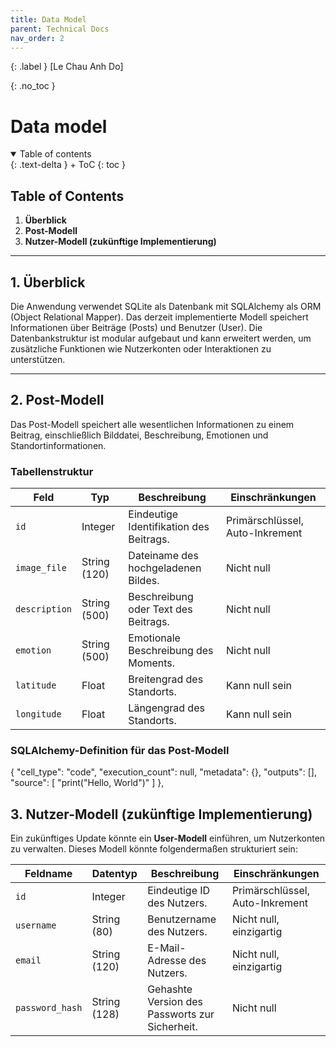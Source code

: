 ```yaml
---
title: Data Model
parent: Technical Docs
nav_order: 2
---
```


{: .label }
[Le Chau Anh Do]

{: .no_toc }
# Data model

<details open markdown="block">
{: .text-delta }
<summary>Table of contents</summary>
+ ToC
{: toc }
</details>

## **Table of Contents**

1. **Überblick**
2. **Post-Modell**
3. **Nutzer-Modell (zukünftige Implementierung)**

---

## **1. Überblick**

Die Anwendung verwendet SQLite als Datenbank mit SQLAlchemy als ORM (Object Relational Mapper). Das derzeit implementierte Modell speichert Informationen über Beiträge (Posts) und Benutzer (User). Die Datenbankstruktur ist modular aufgebaut und kann erweitert werden, um zusätzliche Funktionen wie Nutzerkonten oder Interaktionen zu unterstützen.

---

## **2. Post-Modell**

Das Post-Modell speichert alle wesentlichen Informationen zu einem Beitrag, einschließlich Bilddatei, Beschreibung, Emotionen und Standortinformationen.

### **Tabellenstruktur**

| **Feld**        | **Typ**         | **Beschreibung**                             | **Einschränkungen**           |
|------------------|-----------------|---------------------------------------------|--------------------------------|
| `id`            | Integer         | Eindeutige Identifikation des Beitrags.     | Primärschlüssel, Auto-Inkrement |
| `image_file`    | String (120)    | Dateiname des hochgeladenen Bildes.         | Nicht null                   |
| `description`   | String (500)    | Beschreibung oder Text des Beitrags.        | Nicht null                   |
| `emotion`       | String (500)    | Emotionale Beschreibung des Moments.        | Nicht null                   |
| `latitude`      | Float           | Breitengrad des Standorts.                  | Kann null sein               |
| `longitude`     | Float           | Längengrad des Standorts.                   | Kann null sein               |

### **SQLAlchemy-Definition für das Post-Modell**
{
   "cell_type": "code",
   "execution_count": null,
   "metadata": {},
   "outputs": [],
   "source": [
    "print(\"Hello, World\")"
   ]
  },

## **3. Nutzer-Modell (zukünftige Implementierung)**

Ein zukünftiges Update könnte ein **User-Modell** einführen, um Nutzerkonten zu verwalten. Dieses Modell könnte folgendermaßen strukturiert sein:

| **Feldname**       | **Datentyp**        | **Beschreibung**                                   | **Einschränkungen**               |
|--------------------|---------------------|--------------------------------------------------|------------------------------------|
| `id`              | Integer             | Eindeutige ID des Nutzers.                        | Primärschlüssel, Auto-Inkrement    |
| `username`        | String (80)         | Benutzername des Nutzers.                         | Nicht null, einzigartig           |
| `email`           | String (120)        | E-Mail-Adresse des Nutzers.                       | Nicht null, einzigartig           |
| `password_hash`   | String (128)        | Gehashte Version des Passworts zur Sicherheit.    | Nicht null                        |
